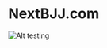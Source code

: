 # NextBJJ.com

![Alt](https://repobeats.axiom.co/api/embed/763892434b77e5987f0deab28b9270f13cc7867f.svg "Repobeats analytics image")
testing
